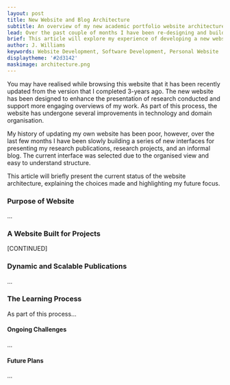 ```yaml
---
layout: post
title: New Website and Blog Architecture
subtitle: An overview of my new academic portfolio website architecture, explaining the (overly complex) organisation.
lead: Over the past couple of months I have been re-designing and building a new online portfolio for my work. This article will explore my design choices and experience in developing jwilliams.science.
brief: This article will explore my experience of developing a new website for use as my main portfolio of work. My previous website had been developed and not updated for roughly three years and the new website will support enhanced project and blog-based updates. This article shares a few thoughts about my experiences in designing the new online presence. 
author: J. Williams
keywords: Website Development, Software Development, Personal Website
displaytheme: '#2d3142'
maskimage: architecture.png
---
```

You may have realised while browsing this website that it has been recently updated from the version that I completed 3-years ago. The new website has been designed to enhance the presentation of research conducted and support more engaging overviews of my work. As part of this process, the website has undergone several improvements in technology and domain organisation.

My history of updating my own website has been poor, however, over the last few months I have been slowly building a series of new interfaces for presenting my research publications, research projects, and an informal blog. The current interface was selected due to the organised view and easy to understand structure.

This article will briefly present the current status of the website architecture, explaining the choices made and highlighting my future focus.

### Purpose of Website

...

### A Website Built for Projects

[CONTINUED]

### Dynamic and Scalable Publications

...

### The Learning Process

As part of this process...

#### Ongoing Challenges

...

#### Future Plans

...

